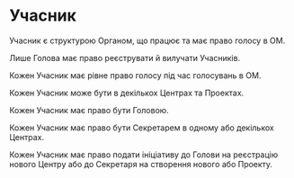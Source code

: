 # Учасник

<subject>Учасник</subject> <keyword>є</keyword> <keyword>структурою</keyword> <subject>Органом</subject>, що
працює <keyword>та</keyword> має право голосу в <subject>ОМ</subject>.

Лише <subject>Голова</subject> має право реєструвати й вилучати <subject>Учасників</subject>.

Кожен <subject>Учасник</subject> має рівне право голосу під час голосувань в <subject>ОМ</subject>.

Кожен <subject>Учасник</subject> може бути в декількох <subject>Центрах</subject> <keyword>та</keyword> <subject>
Проектах</subject>.

Кожен <subject>Учасник</subject> має право бути <subject>Головою</subject>.

Кожен <subject>Учасник</subject> має право бути <subject>Секретарем</subject> в одному <keyword>
або</keyword>
декількох <subject>Центрах</subject>.

Кожен <subject>Учасник</subject> має право подати ініціативу до <subject>Голови</subject> на реєстрацію нового <subject>
Центру</subject>
<keyword>або</keyword> до
<subject>Секретаря</subject> на створення нового <keyword>або</keyword> <subject>Проекту</subject>.
